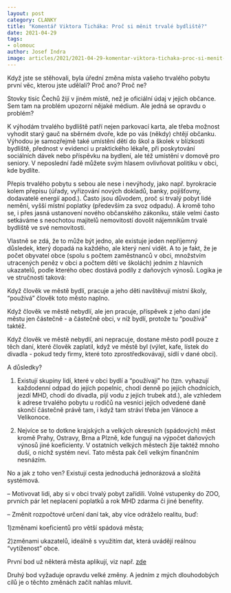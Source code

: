 ```yaml
---
layout: post
category: CLANKY
title: "Komentář Viktora Ticháka: Proč si měnit trvalé bydliště?"
date: 2021-04-29
tags: 
- olomouc
author: Josef Indra
image: articles/2021/2021-04-29-komentar-viktora-tichaka-proc-si-menit-trvale-bydliste.jpg  #751x422 pixelu
---
```

Když jste se stěhovali, byla úřední změna místa vašeho trvalého pobytu první věc, kterou jste udělali? Proč ano? Proč ne?

Stovky tisíc Čechů žijí v jiném místě, než je oficiální údaj v jejich občance. Sem tam na problém upozorní nějaké médium. Ale jedná se opravdu o problém?

K výhodám trvalého bydliště patří nejen parkovací karta, ale třeba možnost vyhodit starý gauč na sběrném dvoře, kde po vás (někdy) chtějí občanku. Výhodou je samozřejmě také umístění dětí do škol a školek v blízkosti bydliště, přednost v evidenci u praktického lékaře, při poskytování sociálních dávek nebo příspěvku na bydlení, ale též umístění v domově pro seniory. V neposlední řadě můžete svým hlasem ovlivňovat politiku v obci, kde bydlíte.

Přepis trvalého pobytu s sebou ale nese i nevýhody, jako např. byrokracie kolem přepisu (úřady, vyřizování nových dokladů, banky, pojišťovny, dodavatelé energií apod.). Často jsou důvodem, proč si trvalý pobyt lidé nemění, vyšší místní poplatky (především za svoz odpadu). A kromě toho se, i přes jasná ustanovení nového občanského zákoníku, stále velmi často setkáváme s neochotou majitelů nemovitostí dovolit nájemníkům trvalé bydliště ve své nemovitosti.

Vlastně se zdá, že to může být jedno, ale existuje jeden nepříjemný důsledek, který dopadá na každého, ale který není vidět. A to je fakt, že je počet obyvatel obce (spolu s počtem zaměstnanců v obci, množstvím utracených peněz v obci a počtem dětí ve školách) jedním z hlavních ukazatelů, podle kterého obec dostává podíly z daňových výnosů. Logika je ve stručnosti taková:

Když člověk ve městě bydlí, pracuje a jeho děti navštěvují místní školy, “používá” člověk toto město naplno.

Když člověk ve městě nebydlí, ale jen pracuje, příspěvek z jeho daní jde městu jen částečně - a částečně obci, v níž bydlí, protože tu “používá” taktéž. 

Když člověk ve městě nebydlí, ani nepracuje, dostane město podíl pouze z těch daní, které člověk zaplatil, když ve městě byl (výlet, kafe, lístek do divadla - pokud tedy firmy, které toto zprostředkovávají, sídlí v dané obci).

A důsledky?

1) Existují skupiny lidí, které v obci bydlí a “používají” ho (tzn. vyhazují každodenní odpad do jejích popelnic, chodí denně po jejích chodnících, jezdí MHD, chodí do divadla, pijí vodu z jejích trubek atd.), ale vzhledem k adrese trvalého pobytu u rodičů na vesnici jejich odvedené daně skončí částečně právě tam, i když tam stráví třeba jen Vánoce a Velikonoce.

2) Nejvíce se to dotkne krajských a velkých okresních (spádových) měst kromě Prahy, Ostravy, Brna a Plzně, kde fungují na výpočet daňových výnosů jiné koeficienty. V ostatních velkých městech žije taktéž mnoho duší, o nichž systém neví. Tato města pak čelí velkým finančním nesnázím.

No a jak z toho ven? Existují cesta jednoduchá jednorázová a složitá systémová.

– Motivovat lidi, aby si v obci trvalý pobyt zařídili. Volné vstupenky do ZOO, prvních pár let neplacení poplatků a rok MHD zdarma či jiné benefity.

– Změnit rozpočtové určení daní tak, aby více odráželo realitu, buď:

1)změnami koeficientů pro větší spádová města;

2)změnami ukazatelů, ideálně s využitím dat, která uvádějí reálnou “vytíženost” obce. 

První bod už některá města aplikují, viz např. [zde](https://www.irozhlas.cz/zpravy-domov/trvaly-pobyt-velka-mesta-praha-brno_2102140905_onz)

Druhý bod vyžaduje opravdu velké změny. A jedním z mých dlouhodobých cílů je o těchto změnách začít nahlas mluvit.
